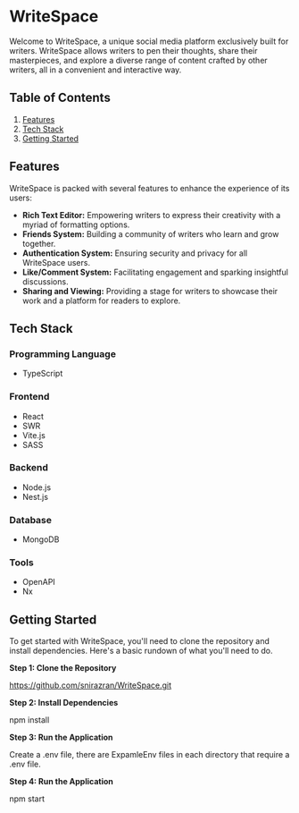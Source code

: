 # WriteSpace

Welcome to WriteSpace, a unique social media platform exclusively built for writers. WriteSpace allows writers to pen their thoughts, share their masterpieces, and explore a diverse range of content crafted by other writers, all in a convenient and interactive way.

## Table of Contents

1. [Features](#features)
2. [Tech Stack](#tech-stack)
3. [Getting Started](#getting-started)

## Features

WriteSpace is packed with several features to enhance the experience of its users:

- **Rich Text Editor:** Empowering writers to express their creativity with a myriad of formatting options.
- **Friends System:** Building a community of writers who learn and grow together.
- **Authentication System:** Ensuring security and privacy for all WriteSpace users.
- **Like/Comment System:** Facilitating engagement and sparking insightful discussions.
- **Sharing and Viewing:** Providing a stage for writers to showcase their work and a platform for readers to explore.

## Tech Stack

### Programming Language

- TypeScript

### Frontend

- React
- SWR
- Vite.js
- SASS

### Backend

- Node.js
- Nest.js

### Database

- MongoDB

### Tools

- OpenAPI
- Nx

## Getting Started

To get started with WriteSpace, you'll need to clone the repository and install dependencies. Here's a basic rundown of what you'll need to do.

**Step 1: Clone the Repository**

https://github.com/snirazran/WriteSpace.git

**Step 2: Install Dependencies**

npm install

**Step 3: Run the Application**

Create a .env file, there are ExpamleEnv files in each directory that require a .env file.

**Step 4: Run the Application**

npm start

